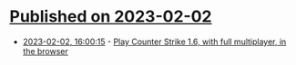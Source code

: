 # [Published on 2023-02-02](index.md)

* [2023-02-02, 16:00:15](https://news.ycombinator.com/item?id=34628386) - [Play Counter Strike 1.6, with full multiplayer, in the browser](https://play-cs.com/en/servers)
